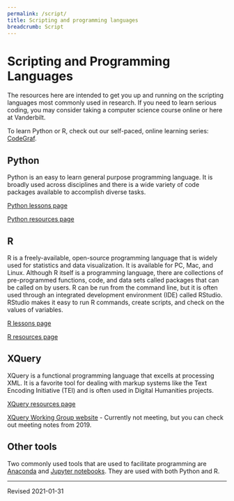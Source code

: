 ```yaml
---
permalink: /script/
title: Scripting and programming languages
breadcrumb: Script
---
```


# Scripting and Programming Languages

The resources here are intended to get you up and running on the scripting languages most commonly used in research.  If you need to learn serious coding, you may consider taking a computer science course online or here at Vanderbilt.

To learn Python or R, check out our self-paced, online learning series: [CodeGraf](codegraf).

## Python

Python is an easy to learn general purpose programming language.  It is broadly used across disciplines and there is a wide variety of code packages available to accomplish diverse tasks.

[Python lessons page](python/wg/)

[Python resources page](python/)

## R

R is a freely-available, open-source programming language that is widely used for statistics and data visualization.  It is available for PC, Mac, and Linux.  Although R itself is a programming language, there are collections of pre-programmed functions, code, and data sets called packages that can be called on by users.  R can be run from the command line, but it is often used through an integrated development environment (IDE) called RStudio.  RStudio makes it easy to run R commands, create scripts, and check on the values of variables. 

[R lessons page](r/lessons/)

[R resources page](r/)

## XQuery

XQuery is a functional programming language that excells at processing XML.  It is a favorite tool for dealing with markup systems like the Text Encoding Initiative (TEI) and is often used in Digital Humanities projects.

[XQuery resources page](xquery/)

[XQuery Working Group website](https://heardlibrary.github.io/xquery-working-group/) - Currently not meeting, but you can check out meeting notes from 2019.

## Other tools

Two commonly used tools that are used to facilitate programming are [Anaconda](anaconda/) and [Jupyter notebooks](jupyter/).  They are used with both Python and R.

----
Revised 2021-01-31
